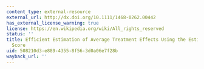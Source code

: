 ```yaml
---
content_type: external-resource
external_url: http://dx.doi.org/10.1111/1468-0262.00442
has_external_license_warning: true
license: https://en.wikipedia.org/wiki/All_rights_reserved
status: ''
title: Efficient Estimation of Average Treatment Effects Using the Estimated Propensity
  Score
uid: 508210d3-e889-4355-8f56-3d0a06e7f28b
wayback_url: ''
---
```

